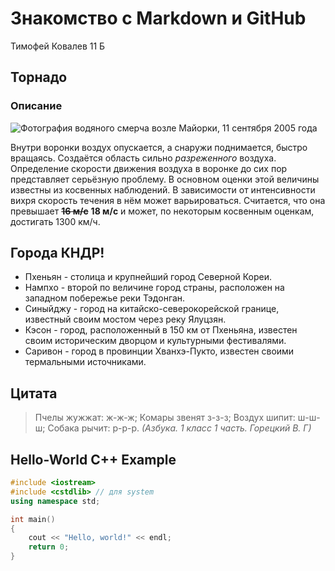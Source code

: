 # Знакомство с Markdown и GitHub
Тимофей Ковалев 11 Б
## Торнадо
### Описание

![Фотография водяного смерча возле Майорки, 11 сентября 2005 года](https://upload.wikimedia.org/wikipedia/commons/thumb/7/7b/Tornado_near_Cala_Ratjada_%28Mallorca%29_11.09.05.jpg/300px-Tornado_near_Cala_Ratjada_%28Mallorca%29_11.09.05.jpg)

Внутри воронки воздух опускается, а снаружи поднимается, быстро вращаясь. Создаётся область сильно *разреженного* воздуха. Определение скорости движения воздуха в воронке до сих пор представляет серьёзную проблему. В основном оценки этой величины известны из косвенных наблюдений. В зависимости от интенсивности вихря скорость течения в нём может варьироваться. Считается, что она превышает __~~16 м/c~~__ __18 м/с__ и может, по некоторым косвенным оценкам, достигать 1300 км/ч. 

## Города КНДР!
- Пхеньян - столица и крупнейший город Северной Кореи.
- Нампхо - второй по величине город страны, расположен на западном побережье реки Тэдонган.
- Синыйджу - город на китайско-северокорейской границе, известный своим мостом через реку Ялуцзян.
- Кэсон - город, расположенный в 150 км от Пхеньяна, известен своим историческим дворцом и культурными фестивалями.
- Саривон - город в провинции Хванхэ-Пукто, известен своими термальными источниками.

## Цитата
>Пчелы жужжат: ж-ж-ж; Комары звенят з-з-з; Воздух шипит: ш-ш-ш; Собака рычит: р-р-р. *(Азбука. 1 класс 1 часть. Горецкий В. Г)*

## Hello-World C++ Example
```C++
#include <iostream>
#include <cstdlib> // для system
using namespace std;

int main() 
{ 
    cout << "Hello, world!" << endl;
    return 0; 
}
```